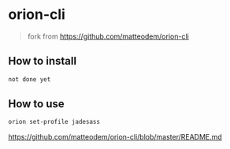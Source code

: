 orion-cli
======

> fork from https://github.com/matteodem/orion-cli


## How to install

```bash
not done yet
```
    
## How to use

```bash
orion set-profile jadesass
```

https://github.com/matteodem/orion-cli/blob/master/README.md
